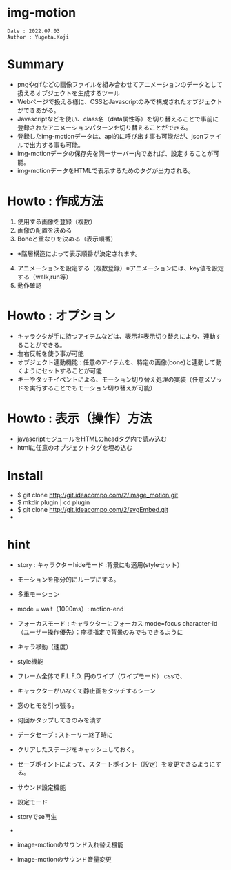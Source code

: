 img-motion
===
```
Date : 2022.07.03
Author : Yugeta.Koji
```

# Summary
- pngやgifなどの画像ファイルを組み合わせてアニメーションのデータとして扱えるオブジェクトを生成するツール
- Webページで扱える様に、CSSとJavascriptのみで構成されたオブジェクトができあがる。
- Javascriptなどを使い、class名（data属性等）を切り替えることで事前に登録されたアニメーションパターンを切り替えることができる。
- 登録したimg-motionデータは、api的に呼び出す事も可能だが、jsonファイルで出力する事も可能。
- img-motionデータの保存先を同一サーバー内であれば、設定することが可能。
- img-motionデータをHTMLで表示するためのタグが出力される。


# Howto : 作成方法
1. 使用する画像を登録（複数）
2. 画像の配置を決める
3. Boneと重なりを決める（表示順番）
  - ※階層構造によって表示順番が決定されます。
4. アニメーションを設定する（複数登録）※アニメーションには、key値を設定する（walk,run等）
5. 動作確認


# Howto : オプション
- キャラクタが手に持つアイテムなどは、表示非表示切り替えにより、連動することができる。
- 左右反転を使う事が可能
- オブジェクト連動機能 : 任意のアイテムを、特定の画像(bone)と連動して動くようにセットすることが可能
- キーやタッチイベントによる、モーション切り替え処理の実装（任意メソッドを実行することでもモーション切り替えが可能）


# Howto : 表示（操作）方法
- javascriptモジュールをHTMLのheadタグ内で読み込む
- htmlに任意のオブジェクトタグを埋め込む

# Install
- $ git clone http://git.ideacompo.com/2/image_motion.git
- $ mkdir plugin | cd plugin
- $ git clone http://git.ideacompo.com/2/svgEmbed.git
- 


# hint
- story : キャラクターhideモード :背景にも適用(styleセット）
- モーションを部分的にループにする。
- 多重モーション
- mode = wait（1000ms）: motion-end
- フォーカスモード : キャラクターにフォーカス  mode=focus character-id（ユーザー操作優先）：座標指定で背景のみでもできるように
- キャラ移動（速度）
- style機能

- フレーム全体で F.I. F.O. 円のワイプ（ワイプモード） cssで、

- キャラクターがいなくて静止画をタッチするシーン

- 窓のヒモを引っ張る。
- 何回かタップしてきのみを潰す

- データセーブ : ストーリー終了時に
- クリアしたステージをキャッシュしておく。
- セーブポイントによって、スタートポイント（設定）を変更できるようにする。

- サウンド設定機能
- 設定モード

- storyでse再生
- 


- image-motionのサウンド入れ替え機能
- image-motionのサウンド音量変更




